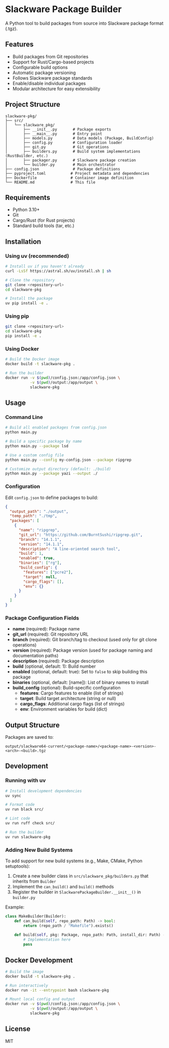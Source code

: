 # Slackware Package Builder

A Python tool to build packages from source into Slackware package format (.tgz).

## Features

- Build packages from Git repositories
- Support for Rust/Cargo-based projects
- Configurable build options
- Automatic package versioning
- Follows Slackware package standards
- Enable/disable individual packages
- Modular architecture for easy extensibility

## Project Structure

```
slackware-pkg/
├── src/
│   └── slackware_pkg/
│       ├── __init__.py       # Package exports
│       ├── __main__.py       # Entry point
│       ├── models.py         # Data models (Package, BuildConfig)
│       ├── config.py         # Configuration loader
│       ├── git.py            # Git operations
│       ├── builders.py       # Build system implementations (RustBuilder, etc.)
│       ├── packager.py       # Slackware package creation
│       └── builder.py        # Main orchestrator
├── config.json               # Package definitions
├── pyproject.toml           # Project metadata and dependencies
├── Dockerfile               # Container image definition
└── README.md                # This file
```

## Requirements

- Python 3.10+
- Git
- Cargo/Rust (for Rust projects)
- Standard build tools (tar, etc.)

## Installation

### Using uv (recommended)

```bash
# Install uv if you haven't already
curl -LsSf https://astral.sh/uv/install.sh | sh

# Clone the repository
git clone <repository-url>
cd slackware-pkg

# Install the package
uv pip install -e .
```

### Using pip

```bash
git clone <repository-url>
cd slackware-pkg
pip install -e .
```

### Using Docker

```bash
# Build the Docker image
docker build -t slackware-pkg .

# Run the builder
docker run -v $(pwd)/config.json:/app/config.json \
           -v $(pwd)/output:/app/output \
           slackware-pkg
```

## Usage

### Command Line

```bash
# Build all enabled packages from config.json
python main.py

# Build a specific package by name
python main.py --package lsd

# Use a custom config file
python main.py --config my-config.json --package ripgrep

# Customize output directory (default: ./build)
python main.py --package yazi --output ./
```

### Configuration

Edit `config.json` to define packages to build:

```json
{
  "output_path": "./output",
  "temp_path": "./tmp",
  "packages": [
    {
      "name": "ripgrep",
      "git_url": "https://github.com/BurntSushi/ripgrep.git",
      "branch": "14.1.1",
      "version": "14.1.1",
      "description": "A line-oriented search tool",
      "build": 1,
      "enabled": true,
      "binaries": ["rg"],
      "build_config": {
        "features": ["pcre2"],
        "target": null,
        "cargo_flags": [],
        "env": {}
      }
    }
  ]
}
```

### Package Configuration Fields

- **name** (required): Package name
- **git_url** (required): Git repository URL
- **branch** (required): Git branch/tag to checkout (used only for git clone operations)
- **version** (required): Package version (used for package naming and documentation paths)
- **description** (required): Package description
- **build** (optional, default: 1): Build number
- **enabled** (optional, default: true): Set to `false` to skip building this package
- **binaries** (optional, default: [name]): List of binary names to install
- **build_config** (optional): Build-specific configuration
  - **features**: Cargo features to enable (list of strings)
  - **target**: Build target architecture (string or null)
  - **cargo_flags**: Additional cargo flags (list of strings)
  - **env**: Environment variables for build (dict)

## Output Structure

Packages are saved to:
```
output/slackware64-current/<package-name>/<package-name>-<version>-<arch>-<build>.tgz
```

## Development

### Running with uv

```bash
# Install development dependencies
uv sync

# Format code
uv run black src/

# Lint code
uv run ruff check src/

# Run the builder
uv run slackware-pkg
```

### Adding New Build Systems

To add support for new build systems (e.g., Make, CMake, Python setuptools):

1. Create a new builder class in `src/slackware_pkg/builders.py` that inherits from `Builder`
2. Implement the `can_build()` and `build()` methods
3. Register the builder in `SlackwarePackageBuilder.__init__()` in `builder.py`

Example:

```python
class MakeBuilder(Builder):
    def can_build(self, repo_path: Path) -> bool:
        return (repo_path / "Makefile").exists()
    
    def build(self, pkg: Package, repo_path: Path, install_dir: Path) -> bool:
        # Implementation here
        pass
```

## Docker Development

```bash
# Build the image
docker build -t slackware-pkg .

# Run interactively
docker run -it --entrypoint bash slackware-pkg

# Mount local config and output
docker run -v $(pwd)/config.json:/app/config.json \
           -v $(pwd)/output:/app/output \
           slackware-pkg
```

## License

MIT
